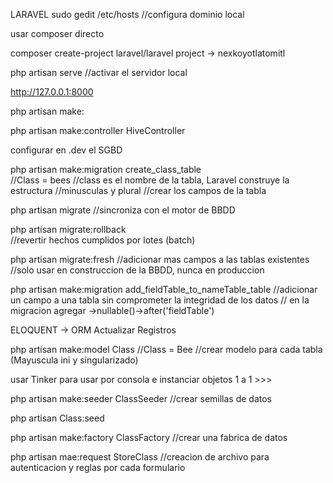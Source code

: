 LARAVEL
sudo gedit /etc/hosts 
//configura dominio local

usar composer directo

composer create-project laravel/laravel project  → nexkoyotlatomitl

php artisan serve
//activar el servidor local

http://127.0.0.1:8000



php artisan make:

php artisan make:controller HiveController

configurar en .dev el SGBD

php artisan make:migration create_class_table  
//Class = bees 
//class es el nombre de la tabla, Laravel construye la estructura
//minusculas y plural
//crear los campos de la tabla 

php artisan migrate
//sincroniza con el motor de BBDD

php artisan migrate:rollback  
//revertir hechos cumplidos por lotes (batch)

php artisan migrate:fresh 
//adicionar mas campos a las tablas existentes
//solo usar en construccion de la BBDD, nunca en produccion

php artisan make:migration add_fieldTable_to_nameTable_table
//adicionar un campo a una tabla sin comprometer la integridad de los datos
// en la migracion agregar   ->nullable()->after('fieldTable')


ELOQUENT -> ORM
Actualizar Registros

php artisan make:model Class
//Class = Bee
//crear modelo para cada tabla  (Mayuscula ini y singularizado)


usar Tinker  para usar por consola e instanciar objetos 1 a 1 >>>


php artisan make:seeder ClassSeeder
//crear semillas de datos

php artisan Class:seed

php artisan make:factory ClassFactory
//crear una fabrica de datos 



php artisan mae:request StoreClass
//creacion de archivo para autenticacion y reglas por cada formulario
